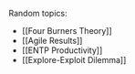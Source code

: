 Random topics:

- [[Four Burners Theory]]
- [[Agile Results]]
- [[ENTP Productivity]]
- [[Explore-Exploit Dilemma]]
